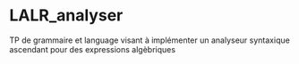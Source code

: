 # LALR_analyser
TP de grammaire et language  visant à implémenter un analyseur syntaxique ascendant pour des expressions algèbriques
